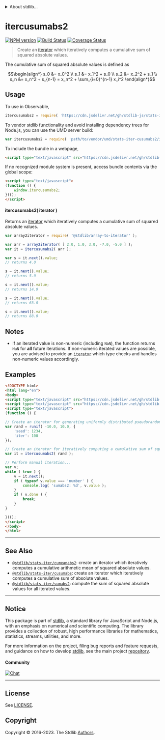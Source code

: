 <!--

@license Apache-2.0

Copyright (c) 2019 The Stdlib Authors.

Licensed under the Apache License, Version 2.0 (the "License");
you may not use this file except in compliance with the License.
You may obtain a copy of the License at

   http://www.apache.org/licenses/LICENSE-2.0

Unless required by applicable law or agreed to in writing, software
distributed under the License is distributed on an "AS IS" BASIS,
WITHOUT WARRANTIES OR CONDITIONS OF ANY KIND, either express or implied.
See the License for the specific language governing permissions and
limitations under the License.

-->


<details>
  <summary>
    About stdlib...
  </summary>
  <p>We believe in a future in which the web is a preferred environment for numerical computation. To help realize this future, we've built stdlib. stdlib is a standard library, with an emphasis on numerical and scientific computation, written in JavaScript (and C) for execution in browsers and in Node.js.</p>
  <p>The library is fully decomposable, being architected in such a way that you can swap out and mix and match APIs and functionality to cater to your exact preferences and use cases.</p>
  <p>When you use stdlib, you can be absolutely certain that you are using the most thorough, rigorous, well-written, studied, documented, tested, measured, and high-quality code out there.</p>
  <p>To join us in bringing numerical computing to the web, get started by checking us out on <a href="https://github.com/stdlib-js/stdlib">GitHub</a>, and please consider <a href="https://opencollective.com/stdlib">financially supporting stdlib</a>. We greatly appreciate your continued support!</p>
</details>

# itercusumabs2

[![NPM version][npm-image]][npm-url] [![Build Status][test-image]][test-url] [![Coverage Status][coverage-image]][coverage-url] <!-- [![dependencies][dependencies-image]][dependencies-url] -->

> Create an [iterator][mdn-iterator-protocol] which iteratively computes a cumulative sum of squared absolute values.

<section class="intro">

The cumulative sum of squared absolute values is defined as

<!-- <equation class="equation" label="eq:cumulative_sum_of_squared_absolute_values" align="center" raw="\begin{align*} s_0 &= x_0^2 \\ s_1 &= x_1^2 + s_0 \\ s_2 &= x_2^2 + s_1 \\ s_n &= x_n^2 + s_{n-1} = x_n^2 + \sum_{i=0}^{n-1} x_i^2 \end{align*}" alt="Equation for the cumulative sum of squared absolute values."> -->

```math
\begin{align*} s_0 &= x_0^2 \\ s_1 &= x_1^2 + s_0 \\ s_2 &= x_2^2 + s_1 \\ s_n &= x_n^2 + s_{n-1} = x_n^2 + \sum_{i=0}^{n-1} x_i^2 \end{align*}
```

<!-- <div class="equation" align="center" data-raw-text="\begin{align*} s_0 &amp;= x_0^2 \\ s_1 &amp;= x_1^2 + s_0 \\ s_2 &amp;= x_2^2 + s_1 \\ s_n &amp;= x_n^2 + s_{n-1} = x_n^2 + \sum_{i=0}^{n-1} x_i^2 \end{align*}" data-equation="eq:cumulative_sum_of_squared_absolute_values">
    <img src="https://cdn.jsdelivr.net/gh/stdlib-js/stdlib@daba99f62ed8ff3f49cf13b209c692fd9ccb6c6f/lib/node_modules/@stdlib/stats/iter/cusumabs2/docs/img/equation_cumulative_sum_of_squared_absolute_values.svg" alt="Equation for the cumulative sum of squared absolute values.">
    <br>
</div> -->

<!-- </equation> -->

</section>

<!-- /.intro -->

<!-- Package usage documentation. -->



<section class="usage">

## Usage

To use in Observable,

```javascript
itercusumabs2 = require( 'https://cdn.jsdelivr.net/gh/stdlib-js/stats-iter-cusumabs2@umd/browser.js' )
```

To vendor stdlib functionality and avoid installing dependency trees for Node.js, you can use the UMD server build:

```javascript
var itercusumabs2 = require( 'path/to/vendor/umd/stats-iter-cusumabs2/index.js' )
```

To include the bundle in a webpage,

```html
<script type="text/javascript" src="https://cdn.jsdelivr.net/gh/stdlib-js/stats-iter-cusumabs2@umd/browser.js"></script>
```

If no recognized module system is present, access bundle contents via the global scope:

```html
<script type="text/javascript">
(function () {
    window.itercusumabs2;
})();
</script>
```

#### itercusumabs2( iterator )

Returns an [iterator][mdn-iterator-protocol] which iteratively computes a cumulative sum of squared absolute values.

```javascript
var array2iterator = require( '@stdlib/array-to-iterator' );

var arr = array2iterator( [ 2.0, 1.0, 3.0, -7.0, -5.0 ] );
var it = itercusumabs2( arr );

var s = it.next().value;
// returns 4.0

s = it.next().value;
// returns 5.0

s = it.next().value;
// returns 14.0

s = it.next().value;
// returns 63.0

s = it.next().value;
// returns 88.0
```

</section>

<!-- /.usage -->

<!-- Package usage notes. Make sure to keep an empty line after the `section` element and another before the `/section` close. -->

<section class="notes">

## Notes

-   If an iterated value is non-numeric (including `NaN`), the function returns `NaN` for **all** future iterations. If non-numeric iterated values are possible, you are advised to provide an [`iterator`][mdn-iterator-protocol] which type checks and handles non-numeric values accordingly.

</section>

<!-- /.notes -->

<!-- Package usage examples. -->

<section class="examples">

## Examples

<!-- eslint no-undef: "error" -->

```html
<!DOCTYPE html>
<html lang="en">
<body>
<script type="text/javascript" src="https://cdn.jsdelivr.net/gh/stdlib-js/random-iter-uniform@umd/browser.js"></script>
<script type="text/javascript" src="https://cdn.jsdelivr.net/gh/stdlib-js/stats-iter-cusumabs2@umd/browser.js"></script>
<script type="text/javascript">
(function () {

// Create an iterator for generating uniformly distributed pseudorandom numbers:
var rand = runif( -10.0, 10.0, {
    'seed': 1234,
    'iter': 100
});

// Create an iterator for iteratively computing a cumulative sum of squared absolute values:
var it = itercusumabs2( rand );

// Perform manual iteration...
var v;
while ( true ) {
    v = it.next();
    if ( typeof v.value === 'number' ) {
        console.log( 'sumabs2: %d', v.value );
    }
    if ( v.done ) {
        break;
    }
}

})();
</script>
</body>
</html>
```

</section>

<!-- /.examples -->

<!-- Section to include cited references. If references are included, add a horizontal rule *before* the section. Make sure to keep an empty line after the `section` element and another before the `/section` close. -->

<section class="references">

</section>

<!-- /.references -->

<!-- Section for related `stdlib` packages. Do not manually edit this section, as it is automatically populated. -->

<section class="related">

* * *

## See Also

-   <span class="package-name">[`@stdlib/stats-iter/cumeanabs2`][@stdlib/stats/iter/cumeanabs2]</span><span class="delimiter">: </span><span class="description">create an iterator which iteratively computes a cumulative arithmetic mean of squared absolute values.</span>
-   <span class="package-name">[`@stdlib/stats-iter/cusumabs`][@stdlib/stats/iter/cusumabs]</span><span class="delimiter">: </span><span class="description">create an iterator which iteratively computes a cumulative sum of absolute values.</span>
-   <span class="package-name">[`@stdlib/stats-iter/sumabs2`][@stdlib/stats/iter/sumabs2]</span><span class="delimiter">: </span><span class="description">compute the sum of squared absolute values for all iterated values.</span>

</section>

<!-- /.related -->

<!-- Section for all links. Make sure to keep an empty line after the `section` element and another before the `/section` close. -->


<section class="main-repo" >

* * *

## Notice

This package is part of [stdlib][stdlib], a standard library for JavaScript and Node.js, with an emphasis on numerical and scientific computing. The library provides a collection of robust, high performance libraries for mathematics, statistics, streams, utilities, and more.

For more information on the project, filing bug reports and feature requests, and guidance on how to develop [stdlib][stdlib], see the main project [repository][stdlib].

#### Community

[![Chat][chat-image]][chat-url]

---

## License

See [LICENSE][stdlib-license].


## Copyright

Copyright &copy; 2016-2023. The Stdlib [Authors][stdlib-authors].

</section>

<!-- /.stdlib -->

<!-- Section for all links. Make sure to keep an empty line after the `section` element and another before the `/section` close. -->

<section class="links">

[npm-image]: http://img.shields.io/npm/v/@stdlib/stats-iter-cusumabs2.svg
[npm-url]: https://npmjs.org/package/@stdlib/stats-iter-cusumabs2

[test-image]: https://github.com/stdlib-js/stats-iter-cusumabs2/actions/workflows/test.yml/badge.svg?branch=main
[test-url]: https://github.com/stdlib-js/stats-iter-cusumabs2/actions/workflows/test.yml?query=branch:main

[coverage-image]: https://img.shields.io/codecov/c/github/stdlib-js/stats-iter-cusumabs2/main.svg
[coverage-url]: https://codecov.io/github/stdlib-js/stats-iter-cusumabs2?branch=main

<!--

[dependencies-image]: https://img.shields.io/david/stdlib-js/stats-iter-cusumabs2.svg
[dependencies-url]: https://david-dm.org/stdlib-js/stats-iter-cusumabs2/main

-->

[chat-image]: https://img.shields.io/gitter/room/stdlib-js/stdlib.svg
[chat-url]: https://app.gitter.im/#/room/#stdlib-js_stdlib:gitter.im

[stdlib]: https://github.com/stdlib-js/stdlib

[stdlib-authors]: https://github.com/stdlib-js/stdlib/graphs/contributors

[umd]: https://github.com/umdjs/umd
[es-module]: https://developer.mozilla.org/en-US/docs/Web/JavaScript/Guide/Modules

[deno-url]: https://github.com/stdlib-js/stats-iter-cusumabs2/tree/deno
[umd-url]: https://github.com/stdlib-js/stats-iter-cusumabs2/tree/umd
[esm-url]: https://github.com/stdlib-js/stats-iter-cusumabs2/tree/esm
[branches-url]: https://github.com/stdlib-js/stats-iter-cusumabs2/blob/main/branches.md

[stdlib-license]: https://raw.githubusercontent.com/stdlib-js/stats-iter-cusumabs2/main/LICENSE

[mdn-iterator-protocol]: https://developer.mozilla.org/en-US/docs/Web/JavaScript/Reference/Iteration_protocols#The_iterator_protocol

<!-- <related-links> -->

[@stdlib/stats/iter/cumeanabs2]: https://github.com/stdlib-js/stats-iter-cumeanabs2/tree/umd

[@stdlib/stats/iter/cusumabs]: https://github.com/stdlib-js/stats-iter-cusumabs/tree/umd

[@stdlib/stats/iter/sumabs2]: https://github.com/stdlib-js/stats-iter-sumabs2/tree/umd

<!-- </related-links> -->

</section>

<!-- /.links -->
